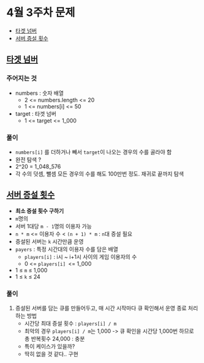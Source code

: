 # 4월 3주차 문제
- [타겟 넘버](https://school.programmers.co.kr/learn/courses/30/lessons/43165)
- [서버 증설 횟수](https://school.programmers.co.kr/learn/courses/30/lessons/389479)



## [타겟 넘버](https://school.programmers.co.kr/learn/courses/30/lessons/43165)
### 주어지는 것
- numbers : 숫자 배열
  - 2 <= numbers.length <= 20
  - 1 <= numbers[i] <= 50
- target : 타겟 넘버
  - 1 <= target <= 1_000

### 풀이
- `numbers[i]` 를 더하거나 빼서 `target`이 나오는 경우의 수를 골라야 함
- 완전 탐색 ?
- 2^20 = 1_048_576
- 각 수의 덧셈, 뺄셈 모든 경우의 수를 해도 100만번 정도. 재귀로 끝까지 탐색



## [서버 증설 횟수](https://school.programmers.co.kr/learn/courses/30/lessons/389479)
- **최소 증설 횟수 구하기**
- `m`명의 
- 서버 1대당 `m - 1`명의 이용자 가능
- `n * m` <= 이용자 수 < `(n + 1) * m` : `n`대 증설 필요
- 증설된 서버는 `k` 시간만큼 운영
- `payers` : 특정 시간대의 이용자 수를 담은 배열
  - `players[i]` : i시 ~ i+1시 사이의 게임 이용자의 수
  - 0 <= `players[i] `<= 1_000
- 1 ≤ `m` ≤ 1,000
- 1 ≤ `k` ≤ 24

### 풀이
1. 증설된 서버를 담는 큐를 만들어두고, 매 시간 시작마다 큐 확인해서 운영 종료 처리하는 방법
   - 시간당 최대 증설 횟수 : `players[i] / m`
   - 최악의 경우 `players[i] / m`는 1,000 -> 큐 확인을 시간당 1,000번 하므로 총 반복횟수 24,000 : 충분
   - 특이 케이스가 있을까?
   - 딱히 없을 것 같다.. 구현



